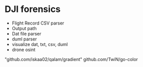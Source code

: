 # DJI forensics

- Flight Record CSV parser
- Output path
- Dat file parser
- duml parser
- visualize dat, txt, csv, duml
- drone osint

"github.com/iskaa02/qalam/gradient"
github.com/TwiN/go-color 

